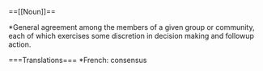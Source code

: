 ==[[Noun]]==

*General agreement among the members of a given group or community, each of which exercises some discretion in decision making and followup action.

===Translations===
*French: consensus